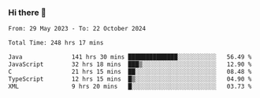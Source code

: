 ### Hi there 👋

<!--START_SECTION:waka-->

```txt
From: 29 May 2023 - To: 22 October 2024

Total Time: 248 hrs 17 mins

Java              141 hrs 30 mins ██████████████░░░░░░░░░░░   56.49 %
JavaScript        32 hrs 18 mins  ███▒░░░░░░░░░░░░░░░░░░░░░   12.90 %
C                 21 hrs 15 mins  ██░░░░░░░░░░░░░░░░░░░░░░░   08.48 %
TypeScript        12 hrs 15 mins  █▒░░░░░░░░░░░░░░░░░░░░░░░   04.90 %
XML               9 hrs 20 mins   █░░░░░░░░░░░░░░░░░░░░░░░░   03.73 %
```

<!--END_SECTION:waka-->
<!--
**the-beef-calculator/the-beef-calculator** is a ✨ _special_ ✨ repository because its `README.md` (this file) appears on your GitHub profile.

Here are some ideas to get you started:

- 🔭 I’m currently working on ...
- 🌱 I’m currently learning ...
- 👯 I’m looking to collaborate on ...
- 🤔 I’m looking for help with ...
- 💬 Ask me about ...
- 📫 How to reach me: ...
- 😄 Pronouns: ...
- ⚡ Fun fact: ...
-->
